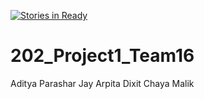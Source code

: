 [![Stories in Ready](https://badge.waffle.io/amdh/202_Project1_Team16.png?label=ready&title=Ready)](https://waffle.io/amdh/202_Project1_Team16)
# 202_Project1_Team16
Aditya Parashar
Jay
Arpita Dixit
Chaya Malik
